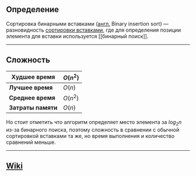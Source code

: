 ## Определение
Сортировка бинарными вставками ([англ.](https://ru.wikipedia.org/wiki/%D0%90%D0%BD%D0%B3%D0%BB%D0%B8%D0%B9%D1%81%D0%BA%D0%B8%D0%B9_%D1%8F%D0%B7%D1%8B%D0%BA "Английский язык") Binary insertion sort) — разновидность [сортировки вставками](Сортировка%20вставками.md), где для определения позиции элемента для вставки используется [[бинарный поиск]].

---
## Сложность
| Худшее время       | $O(n^2)$ |
| ------------------ | -------- |
| **Лучшее время**   | $O(n)$   |
| **Среднее время**  | $O(n^2)$ |
| **Затраты памяти** | $O(n)$   |
Но стоит отметить что алгоритм определяет место элемента за $log_2n$ из-за бинарного поиска, поэтому сложность в сравнении с обычной сортировкой вставками та же, но время выполнения и количество сравнений меньше. 

---
## [Wiki](https://ru.wikipedia.org/wiki/Сортировка_вставками)